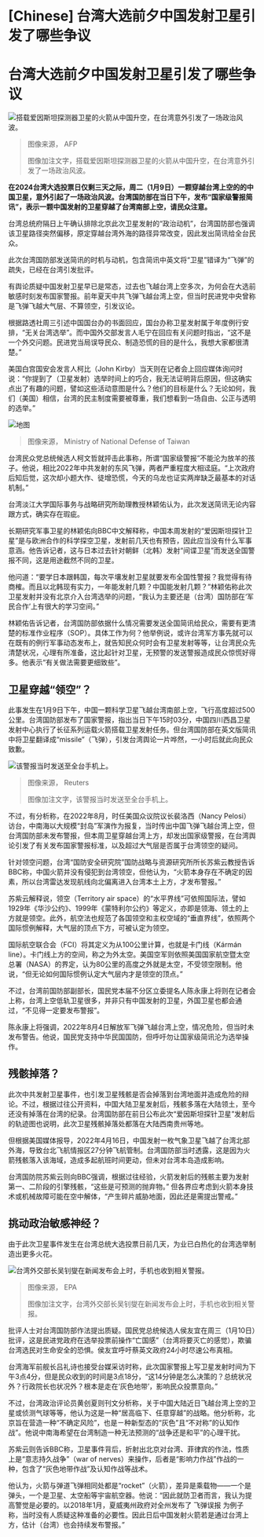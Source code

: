 # [Chinese] 台湾大选前夕中国发射卫星引发了哪些争议

#  台湾大选前夕中国发射卫星引发了哪些争议


![搭载爱因斯坦探测器卫星的火箭从中国升空，在台湾意外引发了一场政治风波。](_132257833_einsteinprobe_gettyimages-1910985769.jpg)

> 图像来源，  AFP
>
> 图像加注文字，搭载爱因斯坦探测器卫星的火箭从中国升空，在台湾意外引发了一场政治风波。

**在2024台湾大选投票日仅剩三天之际，周二（1月9日）一颗穿越台湾上空的的中国卫星，意外引起了一场政治风波。台湾国防部在当日下午，发布“国家级警报简讯”，表示一颗中国发射的卫星穿越了台湾南部上空，请民众注意。**

台湾总统府隔日上午确认排除北京此次卫星发射的“政治动机”，台湾国防部也强调该卫星路径突然偏移，原定穿越台湾外海的路径异常改变，因此发出简讯给全台民众。

此次台湾国防部发送简讯的时机与动机，包含简讯中英文将“卫星”错译为“飞弹”的疏失，已经在台湾引发批评。

有舆论质疑中国发射卫星早已是常态，过去也飞越台湾上空多次，为何会在大选前敏感时刻发布国家警报。前年夏天中共飞弹飞越台湾上空，但当时民进党中央曾称是飞弹飞越大气层、不算领空，引发议论。

根据路透社周三引述中国国台办的书面回应，国台办称卫星发射属于年度例行安排，“无关台湾选举”。而中国外交部发言人毛宁在回应有关问题时指出，“这不是一个外交问题。民进党当局误导民众、制造恐慌的目的是什么，我想大家都很清楚。”

美国白宫国安会发言人柯比（John Kirby）当天则在记者会上回应媒体询问时说：“你提到了（卫星发射）选举时间上的巧合，我无法证明背后原因，但这确实点出了有趣的问题，譬如这些活动意图是什么？他们的目标是什么？无论如何，我们（美国）相信，台湾的民主制度需要被尊重，我们想看到一场自由、公正与透明的选举。”

![地图](_132274692_20240109005383.jpg)

> 图像来源，  Ministry of National Defense of Taiwan

台湾民众党总统候选人柯文哲就抨击此事称，所谓“国家级警报”不能沦为放羊的孩子。他说，相比2022年中共发射的东风飞弹，两者严重程度大相迳庭。“上次政府后知后觉，这次却小题大作、徒增恐慌，今天的乌龙也证实两岸缺乏最基本的对话机制。”

台湾淡江大学国际事务与战略研究所助理教授林颖佑认为，此次发送简讯无论内容跟方式，确实存在瑕疵。

长期研究军事卫星的林颖佑向BBC中文解释称，中国本周发射的“爱因斯坦探针卫星”是与欧洲合作的科学探空卫星，发射前几天也有预告，因此应当没有什么军事意涵。他告诉记者，这与日本过去针对朝鲜（北韩）发射“间谍卫星”而发送全国警报不同，这是用途截然不同的卫星。

他问道：“要学日本跟韩国，每次平壤发射卫星就要发布全国性警报？我觉得有待商榷。而且以北韩现有实力，一年能发射几颗？中国能发射几颗？”林颖佑称此次卫星发射并没有北京介入台湾选举的问题，“我认为主要还是（台湾）国防部在‘军民合作’上有很大的学习空间。”

林颖佑告诉记者，台湾国防部依据什么情况需要发送全国简讯给民众，需要有更清楚的标准作业程序（SOP）。具体工作为何？他举例说，或许台湾军方事先就可以在既有的例行军事动态发布上，就告知民众何时会有卫星发射等等，让台湾民众先清楚状况，心理有所准备，这比起针对卫星，无预警的发送警报造成民众惊慌好得多。他表示“有关做法需要更细致些”。

##  卫星穿越“领空”？

此事发生在1月9日下午，中国一颗科学卫星飞越台湾南部上空，飞行高度超过500公里。台湾国防部发布了国家警报，指出当日下午15时03分，中国四川西昌卫星发射中心执行了长征系列运载火箭搭载卫星发射任务。但台湾国防部在英文版简讯中将卫星翻译成“missile”（飞弹），引发台湾舆论一片哗然，一小时后就此向民众致歉。

![该警报当时发送至全台手机上。](_132257829_8523b273-a42a-40bf-bf48-83af2bb942ed.jpg)

> 图像来源，  Reuters
>
> 图像加注文字，该警报当时发送至全台手机上。

不过，有分析称，在2022年8月，时任美国众议院议长裴洛西（Nancy Pelosi）访台，中南海以大规模“封岛”军演作为报复，当时传出中国飞弹飞越台湾上空，但台湾国防部未发布警报，但本周卫星穿越台湾上方，却发出国家级警报，在台湾舆论引发了有关发布国家警报标准，以及超过大气层是否属于台湾领空的疑问。

针对领空问题，台湾“国防安全研究院”国防战略与资源研究所所长苏紫云教授告诉BBC称，中国火箭并没有侵犯到台湾领空，但他认为，“火箭本身存在不确定的因素，所以台湾雷达发现航线向北偏离进入台湾本土上方，才发布警报。”

苏紫云解释说，领空（Territory air space）的“水平界线”可依照国际法，譬如1929年《华沙公约》、1999年《蒙特利尔公约》等定义，亦即是领海、领土的上方就是领空。此外，航空法也规范了各国领空和主权空域的“垂直界线”，依照两个国际惯例解释，大气层的顶点下方，可被认定为领空。

国际航空联合会（FCI）将其定义为从100公里计算，也就是卡门线（Kármán line）。卡门线上方的空间，称之为外太空。美国空军则依照美国国家航空暨太空总署（NASA）的界定，认为80公里的高度之外就是太空，不受领空限制。他说，“但无论如何国际惯例认定大气层内才是领空的顶点。”

不过，台湾前国防部副部长，国民党本届不分区立委提名人陈永康上将则在记者会上称，台湾上空低轨卫星很多，并非只有中国发射的卫星，外国卫星也都会通过，“不见得一定要发布警报”。

陈永康上将强调，2022年8月4日解放军飞弹飞越台湾上空，情况危险，但当时未发布警告。他说，国民党支持中华民国国防，但呼吁勿让国家级简讯沦为选举操作。

##  残骸掉落？

此次中共发射卫星事件，也引发卫星残骸是否会掉落到台湾地面并造成危险的辩论。不过，根据过往公开资料，中国大陆卫星发射后，残骸多落在大陆领土，至今还没有掉落在台湾的纪录。台湾国防部在前日公布此次“爱因斯坦探针卫星”发射后的轨迹图也说明，此次卫星残骸掉落处都落在大陆西南贵州等地。

但根据美国媒体报导，2022年4月16日，中国发射一枚气象卫星飞越了台湾北部外海，导致台北飞航情报区27分钟飞航管制。台湾国防部当时透露，这是因为火箭残骸落入该海域，造成多起航班时间更动，但未对台湾本岛造成影响。

台湾国防院苏紫云则向BBC强调，根据过往经验，火箭发射后的残骸主要为发射第一、二阶段的引擎残骸，“这些是可预测的抛弃物。” 但各界应考虑到火箭本身技术或机械故障可能在空中解体，“产生碎片威胁地面，因此还是需提出警戒。”

##  挑动政治敏感神经？

由于此次卫星事件发生在台湾总统大选投票日前几天，为业已白热化的台湾选举制造出更多火花。

![台湾外交部长吴钊燮在新闻发布会上时，手机也收到相关警报。](_132257831_6179795a-4e83-4ece-a0fe-11b7cc3a3ffa.jpg)

> 图像来源，  EPA
>
> 图像加注文字，台湾外交部长吴钊燮在新闻发布会上时，手机也收到相关警报。

批评人士对台湾国防部作法提出质疑。国民党总统候选人侯友宜在周三（1月10日）批评，这是民进党政府在选举投票前操作“亡国感”（台湾将要灭亡的感觉），欺骗台湾选民对生命安全的恐惧。侯友宜呼吁蔡英文政府24小时尽速公布真相。

台湾海军前舰长吕礼诗也接受台媒采访时称，此次国家警报上写卫星发射时间为下午3点4分，但是民众收到的时间是3点18分，“这14分钟是怎么决策的？总统状况外？行政院长也状况外？根本是走在‘灰色地带’，影响民众投票意向。”

不过，台湾政治评论员黄创夏则刊文分析称，关于中国大陆近日飞越台湾上空的卫星或侦测气球等等，他认为这是一种“居高临下、任意穿越”的战略。他分析称，北京旨在营造一种“不确定风险”，也是ㄧ种新型态的“灰色”且“不对称”的认知作战”。他说中南海希望在台湾制造一种无法预测的“战争还是和平”的心理干扰。

苏紫云则告诉BBC称，卫星事件背后，折射出北京对台湾、菲律宾的作法，性质上是“意志持久战争”（war of nerves）来操作，后者是“影响力作战”作战的一种，包含了“灰色地带作战”及认知作战等战术。

他认为，火箭与弹道飞弹相同处都是“rocket”（火箭），差异是乘载物——一个是弹头，一个是卫星、太空船等宇宙航空器。他说：“因此就防卫者而言，我认为提高警觉是必要的。以2018年1月，夏威夷州政府对全州发布了 飞弹误报  为例子称，当时没有人质疑这种准备的必要性。因此日后中国发射火箭若是通过台湾上方，估计（台湾）也会持续发布警报。”


